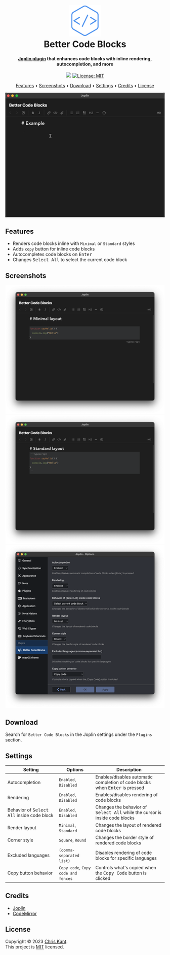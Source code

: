 <h1 align="center">
  <img src="https://raw.githubusercontent.com/ckant/joplin-plugin-better-code-blocks/main/media/logo.svg" alt="logo" width="100">
  <br>
  Better Code Blocks
  <br>
</h1>

<h4 align="center"><a href="https://joplinapp.org" target="_blank">Joplin plugin</a> that enhances code blocks with inline rendering, autocompletion, and more</h4>

<p align="center">
  <img src="https://img.shields.io/npm/v/joplin-plugin-better-code-blocks.svg?color=blue" />
  <a href="https://github.com/ckant/joplin-better-code-blocks/blob/main/LICENSE">
    <img alt="License: MIT" src="https://img.shields.io/badge/license-MIT-blue.svg" target="_blank" />
  </a>
</p>

<p align="center">
  <a href="#features">Features</a> •
  <a href="#screenshots">Screenshots</a> •
  <a href="#download">Download</a> •
  <a href="#settings">Settings</a> •
  <a href="#credits">Credits</a> •
  <a href="#license">License</a>
</p>

![preview](https://raw.githubusercontent.com/ckant/joplin-plugin-better-code-blocks/main/media/preview.gif)

## Features

- Renders code blocks inline with `Minimal` or `Standard` styles
- Adds `copy` button for inline code blocks
- Autocompletes code blocks on <kbd>Enter</kbd>
- Changes <kbd>Select All</kbd> to select the current code block

## Screenshots

![minimal layout](media/minimal%20layout.png)
![standard layout](media/standard%20layout.png)
![settings](media/settings.png)

## Download

Search for `Better Code Blocks` in the Joplin settings under the `Plugins` section.

## Settings

| Setting                                             | Options                             | Description                                                                           |
|-----------------------------------------------------|-------------------------------------|---------------------------------------------------------------------------------------|
| Autocompletion                                      | `Enabled`, `Disabled`               | Enables/disables automatic completion of code blocks when <kbd>Enter</kbd> is pressed |
| Rendering                                           | `Enabled`, `Disabled`               | Enables/disables rendering of code blocks                                             |
| Behavior of <kbd>Select All</kbd> inside code block | `Enabled`, `Disabled`               | Changes the behavior of <kbd>Select All</kbd> while the cursor is inside code blocks  |
| Render layout                                       | `Minimal`, `Standard`               | Changes the layout of rendered code blocks                                            |
| Corner style                                        | `Square`, `Round`                   | Changes the border style of rendered code blocks                                      |
| Excluded languages                                  | `(comma-separated list)`            | Disables rendering of code blocks for specific languages                              |
| Copy button behavior                                | `Copy code`, `Copy code and fences` | Controls what's copied when the <kbd>Copy Code</kbd> button is clicked                |

## Credits

- [Joplin](https://joplinapp.org)
- [CodeMirror](http://codemirror.net/)

## License

Copyright © 2023 [Chris Kant](https://github.com/ckant).<br />
This project is [MIT](https://github.com/ckant/joplin-plugin-better-code-blocks/blob/main/LICENSE) licensed.
